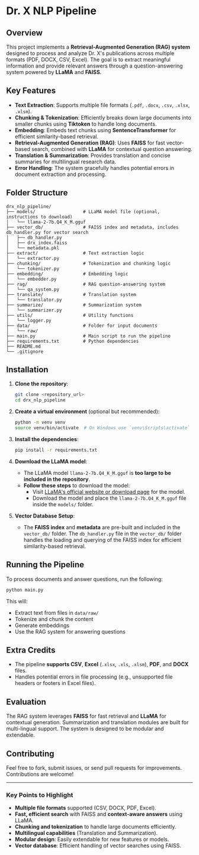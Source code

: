 # Dr. X NLP Pipeline

## Overview

This project implements a **Retrieval-Augmented Generation (RAG) system** designed to process and analyze Dr. X's publications across multiple formats (PDF, DOCX, CSV, Excel). The goal is to extract meaningful information and provide relevant answers through a question-answering system powered by **LLaMA** and **FAISS**.

## Key Features

- **Text Extraction**: Supports multiple file formats (`.pdf`, `.docx`, `.csv`, `.xlsx`, `.xlsm`).
- **Chunking & Tokenization**: Efficiently breaks down large documents into smaller chunks using **Tiktoken** to handle long documents.
- **Embedding**: Embeds text chunks using **SentenceTransformer** for efficient similarity-based retrieval.
- **Retrieval-Augmented Generation (RAG)**: Uses **FAISS** for fast vector-based search, combined with **LLaMA** for contextual question answering.
- **Translation & Summarization**: Provides translation and concise summaries for multilingual research data.
- **Error Handling**: The system gracefully handles potential errors in document extraction and processing.

## Folder Structure

```
drx_nlp_pipeline/
├── models/                  # LLaMA model file (optional, instructions to download)
│   └── llama-2-7b.Q4_K_M.gguf
├── vector_db/               # FAISS index and metadata, includes db_handler.py for vector search
│   ├── db_handler.py
│   ├── drx_index.faiss
│   └── metadata.pkl
├── extract/                 # Text extraction logic
│   └── extractor.py
├── chunking/                # Tokenization and chunking logic
│   └── tokenizer.py
├── embedding/               # Embedding logic
│   └── embedder.py
├── rag/                     # RAG question-answering system
│   └── qa_system.py
├── translate/               # Translation system
│   └── translator.py
├── summarize/               # Summarization system
│   └── summarizer.py
├── utils/                   # Utility functions
│   └── logger.py
├── data/                    # Folder for input documents
│   └── raw/
├── main.py                  # Main script to run the pipeline
├── requirements.txt         # Python dependencies
├── README.md                
└── .gitignore               
```

## Installation

1. **Clone the repository**:
    ```bash
    git clone <repository_url>
    cd drx_nlp_pipeline
    ```

2. **Create a virtual environment** (optional but recommended):
    ```bash
    python -m venv venv
    source venv/bin/activate  # On Windows use `venv\Scripts\activate`
    ```

3. **Install the dependencies**:
    ```bash
    pip install -r requirements.txt
    ```

4. **Download the LLaMA model**:
   - The LLaMA model `llama-2-7b.Q4_K_M.gguf` is **too large to be included in the repository**.
   - **Follow these steps** to download the model:
     - Visit [LLaMA's official website or download page](https://example.com/download-link) for the model.
     - Download the model and place the `llama-2-7b.Q4_K_M.gguf` file inside the `models/` folder.

5. **Vector Database Setup**:
   - The **FAISS index** and **metadata** are pre-built and included in the `vector_db/` folder. The `db_handler.py` file in the `vector_db/` folder handles the loading and querying of the FAISS index for efficient similarity-based retrieval.

## Running the Pipeline

To process documents and answer questions, run the following:

```bash
python main.py
```

This will:
- Extract text from files in `data/raw/`
- Tokenize and chunk the content
- Generate embeddings
- Use the RAG system for answering questions

## Extra Credits

- The pipeline **supports CSV**, **Excel** (`.xlsx`, `.xls`, `.xlsm`), **PDF**, and **DOCX** files.
- Handles potential errors in file processing (e.g., unsupported file headers or footers in Excel files).

## Evaluation

The RAG system leverages **FAISS** for fast retrieval and **LLaMA** for contextual generation. Summarization and translation modules are built for multi-lingual support. The system is designed to be modular and extendable.

## Contributing

Feel free to fork, submit issues, or send pull requests for improvements. Contributions are welcome!

---

### Key Points to Highlight

- **Multiple file formats** supported (CSV, DOCX, PDF, Excel).
- **Fast, efficient search** with FAISS and **context-aware answers** using LLaMA.
- **Chunking and tokenization** to handle large documents efficiently.
- **Multilingual capabilities** (Translation and Summarization).
- **Modular design**: Easily extendable for new features or models.
- **Vector database**: Efficient handling of vector searches using FAISS.
